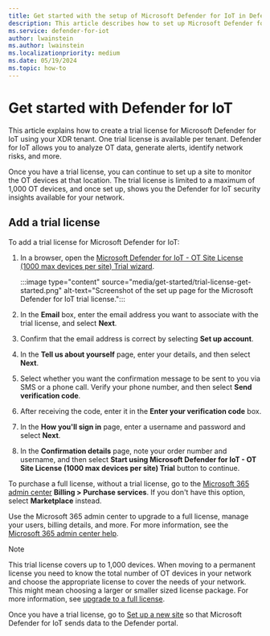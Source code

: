 ```yaml
---
title: Get started with the setup of Microsoft Defender for IoT in Defender portal
description: This article describes how to set up Microsoft Defender for IoT in Defender portal
ms.service: defender-for-iot
author: lwainstein
ms.author: lwainstein
ms.localizationpriority: medium
ms.date: 05/19/2024
ms.topic: how-to
---
```


# Get started with Defender for IoT

This article explains how to create a trial license for Microsoft Defender for IoT using your XDR tenant. One trial license is available per tenant. Defender for IoT allows you to analyze OT data, generate alerts, identify network risks, and more.

Once you have a trial license, you can continue to set up a site to monitor the OT devices at that location. The trial license is limited to a maximum of 1,000 OT devices, and once set up, shows you the Defender for IoT security insights available for your network.

## Add a trial license

To add a trial license for Microsoft Defender for IoT:

1. In a browser, open the [Microsoft Defender for IoT - OT Site License (1000 max devices per site) Trial wizard](https://signup.microsoft.com/get-started/signup?products=d2bdd05f-4856-4569-8474-2f9ec298923b).

    :::image type="content" source="media/get-started/trial-license-get-started.png" alt-text="Screenshot of the set up page for the Microsoft Defender for IoT trial license.":::

1. In the **Email** box, enter the email address you want to associate with the trial license, and select **Next**.

1. Confirm that the email address is correct by selecting **Set up account**.

1. In the **Tell us about yourself** page, enter your details, and then select **Next**.

1. Select whether you want the confirmation message to be sent to you via SMS or a phone call. Verify your phone number, and then select **Send verification code**.

1. After receiving the code, enter it in the **Enter your verification code** box.

1. In the **How you'll sign in** page, enter a username and password and select **Next**.

1. In the **Confirmation details** page, note your order number and username, and then select **Start using Microsoft Defender for IoT - OT Site License (1000 max devices per site) Trial** button to continue.

To purchase a full license, without a trial license, go to the [Microsoft 365 admin center](https://portal.office.com/AdminPortal/Home#/catalog) **Billing > Purchase services**. If you don't have this option, select **Marketplace** instead.

Use the Microsoft 365 admin center to upgrade to a full license, manage your users, billing details, and more. For more information, see the [Microsoft 365 admin center help](/microsoft-365/admin/).

>[!NOTE]
>This trial license covers up to 1,000 devices. When moving to a permanent license you need to know the total number of OT devices in your network and choose the appropriate license to cover the needs of your network. This might mean choosing a larger or smaller sized license package.
> For more information, see [upgrade to a full license](license-admin.md).

<!-- Belle - for a trial version - how can we choose the devices if my site has more than the max of the trial license?-->
Once you have a trial license, go to [Set up a new site](set-up-sites.md) so that Microsoft Defender for IoT sends data to the Defender portal.
